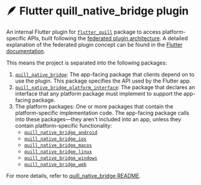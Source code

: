 # 🪶 Flutter quill_native_bridge plugin

An internal Flutter plugin for [`flutter_quill`](https://pub.dev/packages/flutter_quill) package to access platform-specific APIs,
built following the [federated plugin architecture](https://docs.google.com/document/d/1LD7QjmzJZLCopUrFAAE98wOUQpjmguyGTN2wd_89Srs/).
A detailed explanation of the federated plugin concept can be found in the [Flutter documentation](https://docs.flutter.dev/packages-and-plugins/developing-packages#federated-plugins). 

This means the project is separated into the following packages:

1. [`quill_native_bridge`](https://pub.dev/packages/quill_native_bridge): The app-facing package that clients depend on to use the plugin. This package specifies the API used by the Flutter app.
2. [`quill_native_bridge_platform_interface`](https://pub.dev/packages/quill_native_bridge_platform_interface): The package that declares an interface that any platform package must implement to support the app-facing package.
3. The platform packages: One or more packages that contain the platform-specific implementation code. The app-facing package calls into these packages—they aren't included into an app, unless they contain platform-specific functionality:
    * [`quill_native_bridge_android`](https://pub.dev/packages/quill_native_bridge_android)
    * [`quill_native_bridge_ios`](https://pub.dev/packages/quill_native_bridge_ios)
    * [`quill_native_bridge_macos`](https://pub.dev/packages/quill_native_bridge_macos)
    * [`quill_native_bridge_linux`](https://pub.dev/packages/quill_native_bridge_linux)
    * [`quill_native_bridge_windows`](https://pub.dev/packages/quill_native_bridge_windows)
    * [`quill_native_bridge_web`](https://pub.dev/packages/quill_native_bridge_web)

For more details, refer to [quill_native_bridge README](./quill_native_bridge/README.md).
